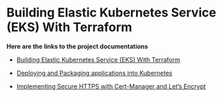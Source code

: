 # Building Elastic Kubernetes Service (EKS) With Terraform

**Here are the links to the project documentations**

- [Building Elastic Kubernetes Service (EKS) With Terraform](https://github.com/mimi-netizen/Steghub-DevOps_CloudComputing/tree/main/Project%2024%20Building%20Elastic%20Kubernetes%20Service%20EKS%20with%20Terraform)

- [Deploying and Packaging applications into Kubernetes](https://github.com/mimi-netizen/Steghub-DevOps_CloudComputing/tree/main/Project%2025%20Deploying%20and%20Packaging%20applications%20into%20Kubernetes)

- [Implementing Secure HTTPS with Cert-Manager and Let’s Encrypt](https://github.com/mimi-netizen/Steghub-DevOps_CloudComputing/tree/main/Project%2026%20Implementing%20Secure%20HTTPS%20with%20Cert-Manager%20and%20Let%E2%80%99s%20Encrypt)
